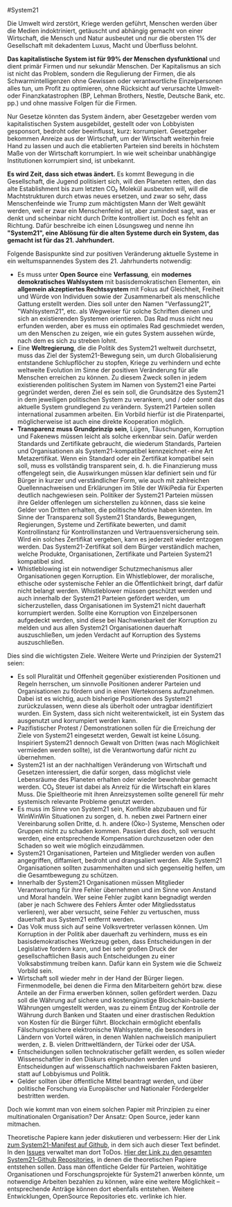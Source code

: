 #System21

Die Umwelt wird zerstört, Kriege werden geführt, Menschen werden über die Medien indoktriniert, getäuscht und abhängig gemacht von einer Wirtschaft, die Mensch und Natur ausbeutet und nur die obersten 1% der Gesellschaft mit dekadentem Luxus, Macht und Überfluss belohnt.

**Das kapitalistische System ist für 99% der Menschen dysfunktional** und dient primär Firmen und nur sekundär Menschen. Der Kapitalismus an sich ist nicht das Problem, sondern die Regulierung der Firmen, die als Schwarmintelligenzen ohne Gewissen oder verantwortliche Einzelpersonen alles tun, um Profit zu optimieren, ohne Rücksicht auf verursachte Umwelt- oder Finanzkatastrophen (BP, Lehman Brothers, Nestle, Deutsche Bank, etc. pp.) und ohne massive Folgen für die Firmen. 

Nur Gesetze könnten das System ändern, aber Gesetzgeber werden vom kapitalistischen System ausgebildet, gestellt oder von Lobbyisten gesponsort, bedroht oder beeinflusst, kurz: korrumpiert. Gesetzgeber bekommen Anreize aus der Wirtschaft, um der Wirtschaft weiterhin freie Hand zu lassen und auch die etablierten Parteien sind bereits in höchstem Maße von der Wirtschaft korrumpiert. In wie weit scheinbar unabhängige Institutionen korrumpiert sind, ist unbekannt.

**Es wird Zeit, dass sich etwas ändert.** Es kommt Bewegung in die Gesellschaft, die Jugend politisiert sich, will den Planeten retten, den das alte Establishment bis zum letzten CO₂ Molekül ausbeuten will, will die Machtstrukturen durch etwas neues ersetzen, und zwar so sehr, dass Menschenfeinde wie Trump zum mächtigsten Mann der Welt gewählt werden, weil er zwar ein Menschenfeind ist, aber zumindest sagt, was er denkt und scheinbar nicht durch Dritte kontrolliert ist. Doch es fehlt an Richtung. Dafür beschreibe ich einen Lösungsweg und nenne ihn **"System21", eine Ablösung für die alten Systeme durch ein System, das gemacht ist für das 21. Jahrhundert.**

Folgende Basispunkte sind zur positiven Veränderung aktuelle Systeme in ein weltumspannendes System des 21. Jahrhunderts notwendig:

* Es muss unter **Open Source** eine **Verfassung**, ein **modernes demokratisches Wahlsystem** mit basisdemokratischen Elementen, ein **allgemein akzeptiertes Rechtssystem** mit Fokus auf Gleichheit, Freiheit und Würde von Individuen sowie der Zusammenarbeit als menschliche Gattung erstellt werden. Dies soll unter den Namen "Verfassung21", "Wahlsystem21", etc. als Wegweiser für solche Schriften dienen und sich an existierenden Systemen orientieren. Das Rad muss nicht neu erfunden werden, aber es muss ein optimales Rad geschmiedet werden, um den Menschen zu zeigen, wie ein gutes System aussehen würde, nach dem es sich zu streben lohnt.
* Eine **Weltregierung**, die die Politik des System21 weltweit durchsetzt, muss das Ziel der System21-Bewegung sein, um durch Globalisierung entstandene Schlupflöcher zu stopfen, Kriege zu verhindern und echte weltweite Evolution im Sinne der positiven Veränderung für alle Menschen erreichen zu können. Zu diesem Zweck sollen in jedem existierenden politischen System im Namen von System21 eine Partei gegründet werden, deren Ziel es sein soll, die Grundsätze des System21 in dem jeweiligen politischen System zu verankern, und / oder somit das aktuelle System grundlegend zu verändern. System21 Parteien sollen international zusammen arbeiten. Ein Vorbild hierfür ist die Piratenpartei, möglicherweise ist auch eine direkte Kooperation möglich. 
* **Transparenz muss Grundprinzip sein**, Lügen, Täuschungen, Korruption und Fakenews müssen leicht als solche erkennbar sein. Dafür werden Standards und Zertifikate gebraucht, die wiederum Standards, Parteien und Organisationen als System21-kompatibel kennzeichnet - eine Art Metazertifikat. Wenn ein Standard oder ein Zertifikat kompatibel sein soll, muss es vollständig transparent sein, d. h. die Finanzierung muss offengelegt sein, die Auswirkungen müssen klar definiert sein und für Bürger in kurzer und verständlicher Form, wie auch mit zahlreichen Quellennachweisen und Erklärungen im Stile der WikiPedia für Experten deutlich nachgewiesen sein. Politiker der System21 Parteien müssen ihre Gelder offenlegen um sicherstellen zu können, dass sie keine Gelder von Dritten erhalten, die politische Motive haben könnten. Im Sinne der Transparenz soll System21 Standards, Bewegungen, Regierungen, Systeme und Zertifikate bewerten, und damit Kontrollinstanz für Kontrollinstanzen und Vertrauensversicherung sein. Wird ein solches Zertifikat vergeben, kann es jederzeit wieder entzogen werden. Das System21-Zertifikat soll dem Bürger verständlich machen, welche Produkte, Organisationen, Zertifikate und Parteien System21 kompatibel sind.
* Whistleblowing ist ein notwendiger Schutzmechanismus aller Organisationen gegen Korruption. Ein Whistleblower, der moralische, ethische oder systemische Fehler an die Öffentlichkeit bringt, darf dafür nicht belangt werden. Whistleblower müssen geschützt werden und auch innerhalb der System21 Parteien gefördert werden, um sicherzustellen, dass Organisationen im System21 nicht dauerhaft korrumpiert werden. Sollte eine Korruption von Einzelpersonen aufgedeckt werden, sind diese bei Nachweisbarkeit der Korruption zu melden und aus allen System21 Organisationen dauerhaft auszuschließen, um jeden Verdacht auf Korruption des Systems auszuschließen.

Dies sind die wichtigsten Ziele. Weitere Werte und Prinzipien der System21 seien:
* Es soll Pluralität und Offenheit gegenüber existierenden Positionen und Regeln herrschen, um sinnvolle Positionen anderer Parteien und Organisationen zu fördern und in einen Wertekonsens aufzunehmen. Dabei ist es wichtig, auch bisherige Positionen des System21 zurückzulassen, wenn diese als überholt oder untragbar identifiziert wurden. Ein System, dass sich nicht weiterentwickelt, ist ein System das ausgenutzt und korrumpiert werden kann.
* Pazifistischer Protest / Demonstrationen sollen für die Erreichung der Ziele von System21 eingesetzt werden, Gewalt ist keine Lösung. Inspiriert System21 dennoch Gewalt von Dritten (was nach Möglichkeit vermieden werden sollte), ist die Verantwortung dafür nicht zu übernehmen.
* System21 ist an der nachhaltigen Veränderung von Wirtschaft und Gesetzen interessiert, die dafür sorgen, dass möglichst viele Lebensräume des Planeten erhalten oder wieder bewohnbar gemacht werden. CO₂ Steuer ist dabei als Anreiz für die Wirtschaft ein klares Muss. Die Spieltheorie mit ihren Anreizsystemen sollte generell für mehr systemisch relevante Probleme genutzt werden.
* Es muss im Sinne von System21 sein, Konflikte abzubauen und für WinWinWin Situationen zu sorgen, d. h. neben zwei Partnern einer Vereinbarung sollen Dritte, d. h. andere (Öko-) Systeme, Menschen oder Gruppen  nicht zu schaden kommen. Passiert dies doch, soll versucht werden, eine entsprechende Kompensation durchzusetzen oder den Schaden so weit wie möglich einzudämmen.
* System21 Organisationen, Parteien und Mitglieder werden von außen angegriffen, diffamiert, bedroht und drangsaliert werden. Alle System21 Organisationen sollten zusammenhalten und sich gegenseitig helfen, um die Gesamtbewegung zu schützen.
* Innerhalb der System21 Organisationen müssen Mitglieder Verantwortung für ihre Fehler übernehmen und im Sinne von Anstand und Moral handeln. Wer seine Fehler zugibt kann begnadigt werden (aber je nach Schwere des Fehlers Ämter oder Mitgliedsstatus verlieren), wer aber versucht, seine Fehler zu vertuschen, muss dauerhaft aus System21 entfernt werden.
* Das Volk muss sich auf seine Volksvertreter verlassen können. Um Korruption in der Politik aber dauerhaft zu verhindern, muss es ein basisdemokratisches Werkzeug geben, dass Entscheidungen in der Legislative fordern kann, und bei sehr großen Druck der gesellschaftlichen Basis auch Entscheidungen zu einer Volksabstimmung treiben kann. Dafür kann ein System wie die Schweiz Vorbild sein. 
* Wirtschaft soll wieder mehr in der Hand der Bürger liegen. Firmenmodelle, bei denen die Firma den Mitarbeitern gehört bzw. diese Anteile an der Firma erwerben können, sollen gefördert werden. Dazu soll die Währung auf sichere und kostengünstige Blockchain-basierte Währungen umgestellt werden, was zu einem Entzug der Kontrolle der Währung durch Banken und Staaten und einer drastischen Reduktion von Kosten für die Bürger führt. Blockchain ermöglicht ebenfalls Fälschungssichere elektronische Wahlsysteme, die besonders in Ländern von Vorteil wären, in denen Wahlen nachweislich manipuliert werden, z. B. vielen Drittweltländern, der Türkei oder der USA.
* Entscheidungen sollen technokratischer gefällt werden, es sollen wieder Wissenschaftler in den Diskurs eingebunden werden und Entscheidungen auf wissenschaftlich nachweisbaren Fakten basieren, statt auf Lobbyismus und Politik.
* Gelder sollten über öffentliche Mittel beantragt werden, und über politische Forschung via Europäischer und Nationaler Fördergelder bestritten werden.

Doch wie kommt man von einem solchen Papier mit Prinzipien zu einer multinationalen Organisation? Der Ansatz: Open Source, jeder kann mitmachen. 

Theoretische Papiere kann jeder diskutieren und verbessern: Hier der Link [zum System21-Manifest auf Github](https://github.com/system-21/manifest), in dem sich auch dieser Text befindet. In den [Issues](https://github.com/system-21/manifest/issues) verwaltet man dort ToDos. [Hier der Link zu den gesamten System21-Github Repositories](https://github.com/system-21), in denen die theoretischen Papiere entstehen sollen. Dass man öffentliche Gelder für Parteien, wohltätige Organisationen und Forschungsprojekte für System21 anwerben könnte, um notwendige Arbeiten bezahlen zu können, wäre eine weitere Möglichkeit – entsprechende Anträge können dort ebenfalls entstehen.
Weitere Entwicklungen, OpenSource Repositories etc. verlinke ich hier.
